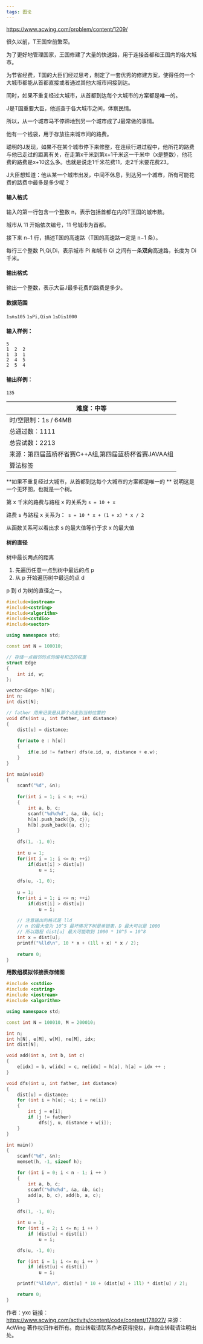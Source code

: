 ```yaml
---
tags: 图论
---
```






https://www.acwing.com/problem/content/1209/



很久以前，T王国空前繁荣。

为了更好地管理国家，王国修建了大量的快速路，用于连接首都和王国内的各大城市。

为节省经费，T国的大臣们经过思考，制定了一套优秀的修建方案，使得任何一个大城市都能从首都直接或者通过其他大城市间接到达。

同时，如果不重复经过大城市，从首都到达每个大城市的方案都是唯一的。

J是T国重要大臣，他巡查于各大城市之间，体察民情。

所以，从一个城市马不停蹄地到另一个城市成了J最常做的事情。

他有一个钱袋，用于存放往来城市间的路费。

聪明的J发现，如果不在某个城市停下来修整，在连续行进过程中，他所花的路费与他已走过的距离有关，在走第x千米到第x+1千米这一千米中（x是整数），他花费的路费是x+10这么多。也就是说走1千米花费11，走2千米要花费23。

J大臣想知道：他从某一个城市出发，中间不休息，到达另一个城市，所有可能花费的路费中最多是多少呢？

#### 输入格式

输入的第一行包含一个整数 n，表示包括首都在内的T王国的城市数。

城市从 11 开始依次编号，11 号城市为首都。

接下来 n−1 行，描述T国的高速路（T国的高速路一定是 n−1 条）。

每行三个整数 Pi,Qi,Di，表示城市 Pi 和城市 Qi 之间有一条**双向**高速路，长度为 Di 千米。

#### 输出格式

输出一个整数，表示大臣J最多花费的路费是多少。

#### 数据范围

`1≤n≤105`
`1≤Pi,Qi≤n`
`1≤Di≤1000`

#### 输入样例：

```
5 
1  2  2 
1  3  1 
2  4  5 
2  5  4 
```

#### 输出样例：

```
135
```

| 难度：**中等**                                       |
| ---------------------------------------------------- |
| 时/空限制：1s / 64MB                                 |
| 总通过数：1111                                       |
| 总尝试数：2213                                       |
| 来源：第四届蓝桥杯省赛C++A组,第四届蓝桥杯省赛JAVAA组 |
| 算法标签                                             |



**如果不重复经过大城市，从首都到达每个大城市的方案都是唯一的 **  说明这是一个无环图，也就是一个树。

第 x 千米的路费与路程 x 的关系为 `s = 10 + x `

路费 s 与路程 x 关系为：` s = 10 * x + (1 + x) * x / 2`  

从函数关系可以看出求 s 的最大值等价于求 x 的最大值

#### 树的直径

树中最长两点的距离

1. 先遍历任意一点到树中最远的点 p
2. 从 p 开始遍历树中最远的点 d 

p 到 d 为树的直径之一。

```cpp
#include<iostream>
#include<cstring>
#include<algorithm>
#include<cstdio>
#include<vector>

using namespace std;

const int N = 100010;

// 存储一点相邻的点的编号和边的权重
struct Edge
{
    int id, w;
};

vector<Edge> h[N]; 
int n;
int dist[N];

// father 用来记录是从那个点走到当前位置的
void dfs(int u, int father, int distance)
{
    dist[u] = distance;
    
    for(auto e : h[u])
    {
        if(e.id != father) dfs(e.id, u, distance + e.w);
    }
}

int main(void)
{
    scanf("%d", &n);
    
    for(int i = 1; i < n; ++i)
    {
        int a, b, c;
        scanf("%d%d%d", &a, &b, &c);
        h[a].push_back({b, c});
        h[b].push_back({a, c});
    }
    
    dfs(1, -1, 0);
    
    int u = 1;
    for(int i = 1; i <= n; ++i) 
        if(dist[i] > dist[u]) 
            u = i;
    
    dfs(u, -1, 0);
    
    u = 1;
    for(int i = 1; i <= n; ++i) 
        if(dist[i] > dist[u]) 
            u = i;
    
    // 注意输出的格式是 lld
    // n 的最大值为 10^5 最坏情况下树是单链表，D 最大可以是 1000 
    // 所以路程 dist[u] 最大可能取到 1000 * 10^5 = 10^8 
    int x = dist[u];
    printf("%lld\n", 10 * x + (1ll + x) * x / 2);
    
    return 0;
}
```



**用数组模拟邻接表存储图**

```cpp
#include <cstdio>
#include <cstring>
#include <iostream>
#include <algorithm>

using namespace std;

const int N = 100010, M = 200010;

int n;
int h[N], e[M], w[M], ne[M], idx;
int dist[N];

void add(int a, int b, int c)
{
    e[idx] = b, w[idx] = c, ne[idx] = h[a], h[a] = idx ++ ;
}

void dfs(int u, int father, int distance)
{
    dist[u] = distance;
    for (int i = h[u]; ~i; i = ne[i])
    {
        int j = e[i];
        if (j != father)
            dfs(j, u, distance + w[i]);
    }
}

int main()
{
    scanf("%d", &n);
    memset(h, -1, sizeof h);

    for (int i = 0; i < n - 1; i ++ )
    {
        int a, b, c;
        scanf("%d%d%d", &a, &b, &c);
        add(a, b, c), add(b, a, c);
    }

    dfs(1, -1, 0);

    int u = 1;
    for (int i = 2; i <= n; i ++ )
        if (dist[u] < dist[i])
            u = i;

    dfs(u, -1, 0);

    for (int i = 1; i <= n; i ++ )
        if (dist[u] < dist[i])
            u = i;

    printf("%lld\n", dist[u] * 10 + (dist[u] + 1ll) * dist[u] / 2);

    return 0;
}
```


作者：yxc
链接：https://www.acwing.com/activity/content/code/content/178927/
来源：AcWing
著作权归作者所有。商业转载请联系作者获得授权，非商业转载请注明出处。